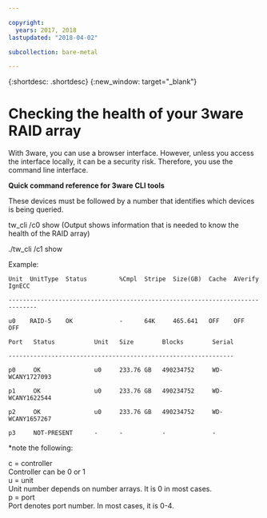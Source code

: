 ```yaml
---

copyright:
  years: 2017, 2018
lastupdated: "2018-04-02"

subcollection: bare-metal

---
```


{:shortdesc: .shortdesc}
{:new_window: target="_blank"}

# Checking the health of your 3ware RAID array

With 3ware, you can use a browser interface. However, unless you access the interface locally, it can be a security risk. Therefore, you use the command line interface.

<!--You can download the 3ware CLI utilities the software Library, located in the bottom of Customer Portal.  Please check http://downloads.service.softlayer.com for the latest version (VPN access required to access the downloads page). -->

**Quick command reference for 3ware CLI tools**

These devices must be followed by a number that identifies which devices is being queried.

tw_cli /c0 show (Output shows information that is needed to know the health of the RAID array)

./tw_cli /c1 show

Example:

    Unit  UnitType  Status         %Cmpl  Stripe  Size(GB)  Cache  AVerify  IgnECC

    ------------------------------------------------------------------------------

    u0    RAID-5    OK             -      64K     465.641   OFF    OFF      OFF    

    Port   Status           Unit   Size        Blocks        Serial

    ---------------------------------------------------------------

    p0     OK               u0     233.76 GB   490234752     WD-WCANY1727093

    p1     OK               u0     233.76 GB   490234752     WD-WCANY1622544

    p2     OK               u0     233.76 GB   490234752     WD-WCANY1657267

    p3     NOT-PRESENT      -      -           -             -

*note the following:

c = controller<br/>
Controller can be 0 or 1<br/>
u = unit<br/>
Unit number depends on number arrays. It is 0 in most cases.<br/>
p = port<br/>
Port denotes port number. In most cases, it is 0-4.
